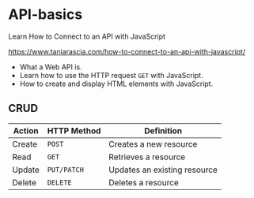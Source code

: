 # API-basics
Learn How to Connect to an API with JavaScript  

https://www.taniarascia.com/how-to-connect-to-an-api-with-javascript/   
  
- What a Web API is.
- Learn how to use the HTTP request `GET` with JavaScript.
- How to create and display HTML elements with JavaScript.

## CRUD

Action 	| HTTP Method	| Definition  
---     | ---           | ----  
Create 	| `POST` 	    | Creates a new resource  
Read 	| `GET` 	    | Retrieves a resource   
Update 	| `PUT/PATCH`   | Updates an existing resource  
Delete 	| `DELETE` 	    | Deletes a resource  